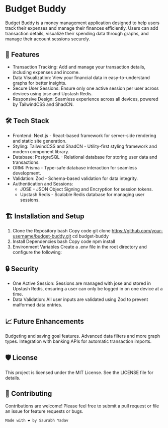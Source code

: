 # Budget Buddy

Budget Buddy is a money management application designed to help users track their expenses and manage their finances efficiently. Users can add transaction details, visualize their spending data through graphs, and manage their account sessions securely.

## 🚀 Features

- Transaction Tracking: Add and manage your transaction details, including expenses and income.
- Data Visualization: View your financial data in easy-to-understand graphs for better insights.
- Secure User Sessions: Ensure only one active session per user across devices using jose and Upstash Redis.
- Responsive Design: Seamless experience across all devices, powered by TailwindCSS and ShadCN.

## 🛠️ Tech Stack

- Frontend: Next.js - React-based framework for server-side rendering and static site generation.
- Styling: TailwindCSS and ShadCN - Utility-first styling framework and modern component library.
- Database: PostgreSQL - Relational database for storing user data and transactions.
- ORM: Prisma - Type-safe database interaction for seamless development.
- Validation: Zod - Schema-based validation for data integrity.
- Authentication and Sessions:
  - JOSE - JSON Object Signing and Encryption for session tokens.
  - Upstash Redis - Scalable Redis database for managing user sessions.

## 🏗️ Installation and Setup

1. Clone the Repository
   bash
   Copy code
   git clone https://github.com/your-username/budget-buddy.git
   cd budget-buddy
2. Install Dependencies
   bash
   Copy code
   npm install
3. Environment Variables
   Create a .env file in the root directory and configure the following:

## 🔒 Security

- One Active Session: Sessions are managed with jose and stored in Upstash Redis, ensuring a user can only be logged in on one device at a time.
- Data Validation: All user inputs are validated using Zod to prevent malformed data entries.

## 📈 Future Enhancements

Budgeting and saving goal features.
Advanced data filters and more graph types.
Integration with banking APIs for automatic transaction imports.

## 🛡️ License

This project is licensed under the MIT License. See the LICENSE file for details.

## 🤝 Contributing

Contributions are welcome! Please feel free to submit a pull request or file an issue for feature requests or bugs.

```
Made with ❤️ by Saurabh Yadav
```
